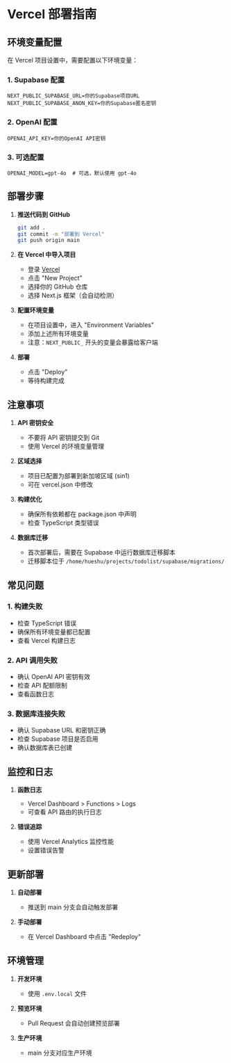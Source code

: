 # Vercel 部署指南

## 环境变量配置

在 Vercel 项目设置中，需要配置以下环境变量：

### 1. Supabase 配置
```
NEXT_PUBLIC_SUPABASE_URL=你的Supabase项目URL
NEXT_PUBLIC_SUPABASE_ANON_KEY=你的Supabase匿名密钥
```

### 2. OpenAI 配置
```
OPENAI_API_KEY=你的OpenAI API密钥
```

### 3. 可选配置
```
OPENAI_MODEL=gpt-4o  # 可选，默认使用 gpt-4o
```

## 部署步骤

1. **推送代码到 GitHub**
   ```bash
   git add .
   git commit -m "部署到 Vercel"
   git push origin main
   ```

2. **在 Vercel 中导入项目**
   - 登录 [Vercel](https://vercel.com)
   - 点击 "New Project"
   - 选择你的 GitHub 仓库
   - 选择 Next.js 框架（会自动检测）

3. **配置环境变量**
   - 在项目设置中，进入 "Environment Variables"
   - 添加上述所有环境变量
   - 注意：`NEXT_PUBLIC_` 开头的变量会暴露给客户端

4. **部署**
   - 点击 "Deploy"
   - 等待构建完成

## 注意事项

1. **API 密钥安全**
   - 不要将 API 密钥提交到 Git
   - 使用 Vercel 的环境变量管理

2. **区域选择**
   - 项目已配置为部署到新加坡区域 (sin1)
   - 可在 vercel.json 中修改

3. **构建优化**
   - 确保所有依赖都在 package.json 中声明
   - 检查 TypeScript 类型错误

4. **数据库迁移**
   - 首次部署后，需要在 Supabase 中运行数据库迁移脚本
   - 迁移脚本位于 `/home/hueshu/projects/todolist/supabase/migrations/`

## 常见问题

### 1. 构建失败
- 检查 TypeScript 错误
- 确保所有环境变量都已配置
- 查看 Vercel 构建日志

### 2. API 调用失败
- 确认 OpenAI API 密钥有效
- 检查 API 配额限制
- 查看函数日志

### 3. 数据库连接失败
- 确认 Supabase URL 和密钥正确
- 检查 Supabase 项目是否启用
- 确认数据库表已创建

## 监控和日志

1. **函数日志**
   - Vercel Dashboard > Functions > Logs
   - 可查看 API 路由的执行日志

2. **错误追踪**
   - 使用 Vercel Analytics 监控性能
   - 设置错误告警

## 更新部署

1. **自动部署**
   - 推送到 main 分支会自动触发部署
   
2. **手动部署**
   - 在 Vercel Dashboard 中点击 "Redeploy"

## 环境管理

1. **开发环境**
   - 使用 `.env.local` 文件
   
2. **预览环境**
   - Pull Request 会自动创建预览部署
   
3. **生产环境**
   - main 分支对应生产环境